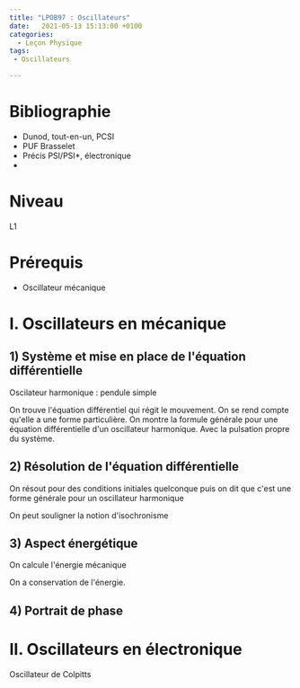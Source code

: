 ```yaml
---
title: "LPOB97 : Oscillateurs"
date:   2021-05-13 15:13:00 +0100
categories:
  - Leçon Physique
tags:
 - Oscillateurs

---
```

# Bibliographie
* Dunod, tout-en-un, PCSI
* PUF Brasselet
* Précis PSI/PSI*, électronique
*
# Niveau
L1

# Prérequis
* Oscillateur mécanique
# I. Oscillateurs en mécanique
## 1) Système et mise en place de l'équation différentielle
Oscilateur harmonique : pendule simple

On trouve l'équation différentiel qui régit le mouvement. On se rend compte qu'elle a une forme particulière. On montre la formule générale pour une équation différentielle d'un oscillateur harmonique.
Avec la pulsation propre du système.

## 2) Résolution de l'équation différentielle
On résout pour des conditions initiales quelconque puis on dit que c'est une forme générale pour un oscillateur harmonique

On peut souligner la notion d'isochronisme

## 3) Aspect énergétique
On calcule l'énergie mécanique

On a conservation de l'énergie.

## 4) Portrait de phase
# II. Oscillateurs en électronique
Oscillateur de Colpitts
